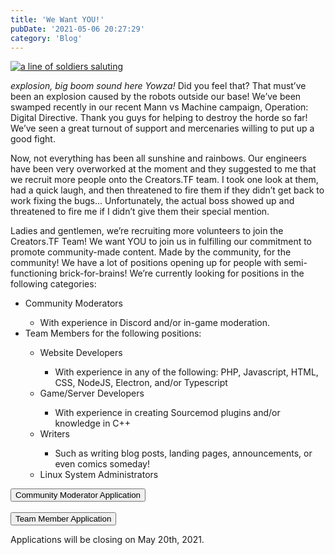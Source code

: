 ```yaml
---
title: 'We Want YOU!'
pubDate: '2021-05-06 20:27:29'
category: 'Blog'
---
```


<a class="no-anim-underline" role="presentation" href="/images/blogposts/107/creators_recruitment.jpg" target="_blank">
<img alt="a line of soldiers saluting" src="/images/blogposts/107/creators_recruitment_blog.jpg">
</a>
</br>
<p><i>explosion, big boom sound here Yowza!</i> Did you feel that? That must’ve been an explosion caused by the robots outside our base! We’ve been swamped recently in our recent Mann vs Machine campaign, Operation: Digital Directive. Thank you guys for helping to destroy the horde so far! We’ve seen a great turnout of support and mercenaries willing to put up a good fight.</p>

<p>Now, not everything has been all sunshine and rainbows. Our engineers have been very overworked at the moment and they suggested to me that we recruit more people onto the Creators.TF team. I took one look at them, had a quick laugh, and then threatened to fire them if they didn’t get back to work fixing the bugs... Unfortunately, the actual boss showed up and threatened to fire me if I didn’t give them their special mention.</p>

<p>
Ladies and gentlemen, we’re recruiting more volunteers to join the Creators.TF Team! We want YOU to join us in fulfilling our commitment to promote community-made content. Made by the community, for the community! We have a lot of positions opening up for people with semi-functioning brick-for-brains! We’re currently looking for positions in the following categories:
<ul>
<li>Community Moderators</li>
<ul>
<li>With experience in Discord and/or in-game moderation.
</ul>
<li>Team Members for the following positions:</li>
<ul>
<li>Website Developers</li>
<ul>
<li>With experience in any of the following: PHP, Javascript, HTML, CSS, NodeJS, Electron, and/or Typescript</li>
</ul>
<li>Game/Server Developers</li>
<ul>
<li>With experience in creating Sourcemod plugins and/or knowledge in C++</li>
</ul>
<li>Writers</li>
<ul>
<li>Such as writing blog posts, landing pages, announcements, or even comics someday!</li>
</ul>
<li>Linux System Administrators</li>
</ul>
</ul>
</p>

<a href='' target="_blank"><input type="submit" value="Community Moderator Application" class="tf-button"></a></center></br></br>
<a href='' target="_blank"><input type="submit" value="Team Member Application" class="tf-button"></a></center></br>

<p>Applications will be closing on May 20th, 2021.</p>
